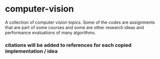# computer-vision
A collection of computer vision topics. Some of the codes are assignments that are part of some courses and some are other research ideas and performance evaluations of many algorithms.

### citations will be added to references for each copied implementation / idea
